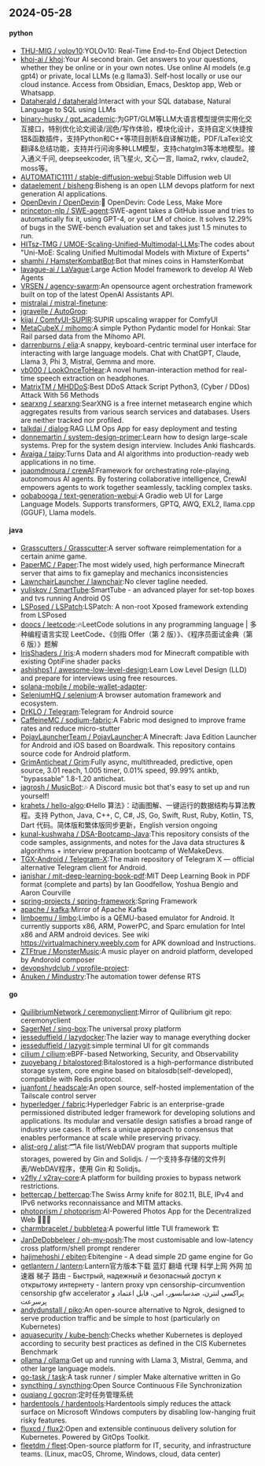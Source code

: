 ## 2024-05-28

#### python
* [THU-MIG / yolov10](https://github.com/THU-MIG/yolov10):YOLOv10: Real-Time End-to-End Object Detection
* [khoj-ai / khoj](https://github.com/khoj-ai/khoj):Your AI second brain. Get answers to your questions, whether they be online or in your own notes. Use online AI models (e.g gpt4) or private, local LLMs (e.g llama3). Self-host locally or use our cloud instance. Access from Obsidian, Emacs, Desktop app, Web or Whatsapp.
* [Dataherald / dataherald](https://github.com/Dataherald/dataherald):Interact with your SQL database, Natural Language to SQL using LLMs
* [binary-husky / gpt_academic](https://github.com/binary-husky/gpt_academic):为GPT/GLM等LLM大语言模型提供实用化交互接口，特别优化论文阅读/润色/写作体验，模块化设计，支持自定义快捷按钮&函数插件，支持Python和C++等项目剖析&自译解功能，PDF/LaTex论文翻译&总结功能，支持并行问询多种LLM模型，支持chatglm3等本地模型。接入通义千问, deepseekcoder, 讯飞星火, 文心一言, llama2, rwkv, claude2, moss等。
* [AUTOMATIC1111 / stable-diffusion-webui](https://github.com/AUTOMATIC1111/stable-diffusion-webui):Stable Diffusion web UI
* [dataelement / bisheng](https://github.com/dataelement/bisheng):Bisheng is an open LLM devops platform for next generation AI applications.
* [OpenDevin / OpenDevin](https://github.com/OpenDevin/OpenDevin):🐚 OpenDevin: Code Less, Make More
* [princeton-nlp / SWE-agent](https://github.com/princeton-nlp/SWE-agent):SWE-agent takes a GitHub issue and tries to automatically fix it, using GPT-4, or your LM of choice. It solves 12.29% of bugs in the SWE-bench evaluation set and takes just 1.5 minutes to run.
* [HITsz-TMG / UMOE-Scaling-Unified-Multimodal-LLMs](https://github.com/HITsz-TMG/UMOE-Scaling-Unified-Multimodal-LLMs):The codes about "Uni-MoE: Scaling Unified Multimodal Models with Mixture of Experts"
* [shamhi / HamsterKombatBot](https://github.com/shamhi/HamsterKombatBot):Bot that mines coins in HamsterKombat
* [lavague-ai / LaVague](https://github.com/lavague-ai/LaVague):Large Action Model framework to develop AI Web Agents
* [VRSEN / agency-swarm](https://github.com/VRSEN/agency-swarm):An opensource agent orchestration framework built on top of the latest OpenAI Assistants API.
* [mistralai / mistral-finetune](https://github.com/mistralai/mistral-finetune):
* [jgravelle / AutoGroq](https://github.com/jgravelle/AutoGroq):
* [kijai / ComfyUI-SUPIR](https://github.com/kijai/ComfyUI-SUPIR):SUPIR upscaling wrapper for ComfyUI
* [MetaCubeX / mihomo](https://github.com/MetaCubeX/mihomo):A simple Python Pydantic model for Honkai: Star Rail parsed data from the Mihomo API.
* [darrenburns / elia](https://github.com/darrenburns/elia):A snappy, keyboard-centric terminal user interface for interacting with large language models. Chat with ChatGPT, Claude, Llama 3, Phi 3, Mistral, Gemma and more.
* [vb000 / LookOnceToHear](https://github.com/vb000/LookOnceToHear):A novel human-interaction method for real-time speech extraction on headphones.
* [MatrixTM / MHDDoS](https://github.com/MatrixTM/MHDDoS):Best DDoS Attack Script Python3, (Cyber / DDos) Attack With 56 Methods
* [searxng / searxng](https://github.com/searxng/searxng):SearXNG is a free internet metasearch engine which aggregates results from various search services and databases. Users are neither tracked nor profiled.
* [talkdai / dialog](https://github.com/talkdai/dialog):RAG LLM Ops App for easy deployment and testing
* [donnemartin / system-design-primer](https://github.com/donnemartin/system-design-primer):Learn how to design large-scale systems. Prep for the system design interview. Includes Anki flashcards.
* [Avaiga / taipy](https://github.com/Avaiga/taipy):Turns Data and AI algorithms into production-ready web applications in no time.
* [joaomdmoura / crewAI](https://github.com/joaomdmoura/crewAI):Framework for orchestrating role-playing, autonomous AI agents. By fostering collaborative intelligence, CrewAI empowers agents to work together seamlessly, tackling complex tasks.
* [oobabooga / text-generation-webui](https://github.com/oobabooga/text-generation-webui):A Gradio web UI for Large Language Models. Supports transformers, GPTQ, AWQ, EXL2, llama.cpp (GGUF), Llama models.

#### java
* [Grasscutters / Grasscutter](https://github.com/Grasscutters/Grasscutter):A server software reimplementation for a certain anime game.
* [PaperMC / Paper](https://github.com/PaperMC/Paper):The most widely used, high performance Minecraft server that aims to fix gameplay and mechanics inconsistencies
* [LawnchairLauncher / lawnchair](https://github.com/LawnchairLauncher/lawnchair):No clever tagline needed.
* [yuliskov / SmartTube](https://github.com/yuliskov/SmartTube):SmartTube - an advanced player for set-top boxes and tvs running Android OS
* [LSPosed / LSPatch](https://github.com/LSPosed/LSPatch):LSPatch: A non-root Xposed framework extending from LSPosed
* [doocs / leetcode](https://github.com/doocs/leetcode):🔥LeetCode solutions in any programming language | 多种编程语言实现 LeetCode、《剑指 Offer（第 2 版）》、《程序员面试金典（第 6 版）》题解
* [IrisShaders / Iris](https://github.com/IrisShaders/Iris):A modern shaders mod for Minecraft compatible with existing OptiFine shader packs
* [ashishps1 / awesome-low-level-design](https://github.com/ashishps1/awesome-low-level-design):Learn Low Level Design (LLD) and prepare for interviews using free resources.
* [solana-mobile / mobile-wallet-adapter](https://github.com/solana-mobile/mobile-wallet-adapter):
* [SeleniumHQ / selenium](https://github.com/SeleniumHQ/selenium):A browser automation framework and ecosystem.
* [DrKLO / Telegram](https://github.com/DrKLO/Telegram):Telegram for Android source
* [CaffeineMC / sodium-fabric](https://github.com/CaffeineMC/sodium-fabric):A Fabric mod designed to improve frame rates and reduce micro-stutter
* [PojavLauncherTeam / PojavLauncher](https://github.com/PojavLauncherTeam/PojavLauncher):A Minecraft: Java Edition Launcher for Android and iOS based on Boardwalk. This repository contains source code for Android platform.
* [GrimAnticheat / Grim](https://github.com/GrimAnticheat/Grim):Fully async, multithreaded, predictive, open source, 3.01 reach, 1.005 timer, 0.01% speed, 99.99% antikb, "bypassable" 1.8-1.20 anticheat.
* [jagrosh / MusicBot](https://github.com/jagrosh/MusicBot):🎶 A Discord music bot that's easy to set up and run yourself!
* [krahets / hello-algo](https://github.com/krahets/hello-algo):《Hello 算法》：动画图解、一键运行的数据结构与算法教程。支持 Python, Java, C++, C, C#, JS, Go, Swift, Rust, Ruby, Kotlin, TS, Dart 代码。简体版和繁体版同步更新，English version ongoing
* [kunal-kushwaha / DSA-Bootcamp-Java](https://github.com/kunal-kushwaha/DSA-Bootcamp-Java):This repository consists of the code samples, assignments, and notes for the Java data structures & algorithms + interview preparation bootcamp of WeMakeDevs.
* [TGX-Android / Telegram-X](https://github.com/TGX-Android/Telegram-X):The main repository of Telegram X — official alternative Telegram client for Android.
* [janishar / mit-deep-learning-book-pdf](https://github.com/janishar/mit-deep-learning-book-pdf):MIT Deep Learning Book in PDF format (complete and parts) by Ian Goodfellow, Yoshua Bengio and Aaron Courville
* [spring-projects / spring-framework](https://github.com/spring-projects/spring-framework):Spring Framework
* [apache / kafka](https://github.com/apache/kafka):Mirror of Apache Kafka
* [limboemu / limbo](https://github.com/limboemu/limbo):Limbo is a QEMU-based emulator for Android. It currently supports x86, ARM, PowerPC, and Sparc emulation for Intel x86 and ARM android devices. See wiki https://virtualmachinery.weebly.com for APK download and Instructions.
* [ZTFtrue / MonsterMusic](https://github.com/ZTFtrue/MonsterMusic):A music player on android platform, developed by Andoroid composer
* [devopshydclub / vprofile-project](https://github.com/devopshydclub/vprofile-project):
* [Anuken / Mindustry](https://github.com/Anuken/Mindustry):The automation tower defense RTS

#### go
* [QuilibriumNetwork / ceremonyclient](https://github.com/QuilibriumNetwork/ceremonyclient):Mirror of Quilibrium git repo: ceremonyclient
* [SagerNet / sing-box](https://github.com/SagerNet/sing-box):The universal proxy platform
* [jesseduffield / lazydocker](https://github.com/jesseduffield/lazydocker):The lazier way to manage everything docker
* [jesseduffield / lazygit](https://github.com/jesseduffield/lazygit):simple terminal UI for git commands
* [cilium / cilium](https://github.com/cilium/cilium):eBPF-based Networking, Security, and Observability
* [zuoyebang / bitalostored](https://github.com/zuoyebang/bitalostored):Bitalostored is a high-performance distributed storage system, core engine based on bitalosdb(self-developed), compatible with Redis protocol.
* [juanfont / headscale](https://github.com/juanfont/headscale):An open source, self-hosted implementation of the Tailscale control server
* [hyperledger / fabric](https://github.com/hyperledger/fabric):Hyperledger Fabric is an enterprise-grade permissioned distributed ledger framework for developing solutions and applications. Its modular and versatile design satisfies a broad range of industry use cases. It offers a unique approach to consensus that enables performance at scale while preserving privacy.
* [alist-org / alist](https://github.com/alist-org/alist):🗂️A file list/WebDAV program that supports multiple storages, powered by Gin and Solidjs. / 一个支持多存储的文件列表/WebDAV程序，使用 Gin 和 Solidjs。
* [v2fly / v2ray-core](https://github.com/v2fly/v2ray-core):A platform for building proxies to bypass network restrictions.
* [bettercap / bettercap](https://github.com/bettercap/bettercap):The Swiss Army knife for 802.11, BLE, IPv4 and IPv6 networks reconnaissance and MITM attacks.
* [photoprism / photoprism](https://github.com/photoprism/photoprism):AI-Powered Photos App for the Decentralized Web 🌈💎✨
* [charmbracelet / bubbletea](https://github.com/charmbracelet/bubbletea):A powerful little TUI framework 🏗
* [JanDeDobbeleer / oh-my-posh](https://github.com/JanDeDobbeleer/oh-my-posh):The most customisable and low-latency cross platform/shell prompt renderer
* [hajimehoshi / ebiten](https://github.com/hajimehoshi/ebiten):Ebitengine - A dead simple 2D game engine for Go
* [getlantern / lantern](https://github.com/getlantern/lantern):Lantern官方版本下载 蓝灯 翻墙 代理 科学上网 外网 加速器 梯子 路由 - Быстрый, надежный и безопасный доступ к открытому интернету - lantern proxy vpn censorship-circumvention censorship gfw accelerator پراکسی لنترن، ضدسانسور، امن، قابل اعتماد و پرسرعت
* [andydunstall / piko](https://github.com/andydunstall/piko):An open-source alternative to Ngrok, designed to serve production traffic and be simple to host (particularly on Kubernetes)
* [aquasecurity / kube-bench](https://github.com/aquasecurity/kube-bench):Checks whether Kubernetes is deployed according to security best practices as defined in the CIS Kubernetes Benchmark
* [ollama / ollama](https://github.com/ollama/ollama):Get up and running with Llama 3, Mistral, Gemma, and other large language models.
* [go-task / task](https://github.com/go-task/task):A task runner / simpler Make alternative written in Go
* [syncthing / syncthing](https://github.com/syncthing/syncthing):Open Source Continuous File Synchronization
* [ouqiang / gocron](https://github.com/ouqiang/gocron):定时任务管理系统
* [hardentools / hardentools](https://github.com/hardentools/hardentools):Hardentools simply reduces the attack surface on Microsoft Windows computers by disabling low-hanging fruit risky features.
* [fluxcd / flux2](https://github.com/fluxcd/flux2):Open and extensible continuous delivery solution for Kubernetes. Powered by GitOps Toolkit.
* [fleetdm / fleet](https://github.com/fleetdm/fleet):Open-source platform for IT, security, and infrastructure teams. (Linux, macOS, Chrome, Windows, cloud, data center)
